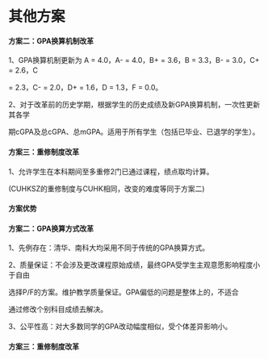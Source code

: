 # 其他方案

#### 方案二：GPA换算机制改革

1、GPA换算机制更新为 A = 4.0，A- = 4.0，B+ = 3.6，B = 3.3，B- = 3.0，C+ = 2.6，C

\= 2.3，C- = 2.0，D+ = 1.6，D = 1.3，F = 0.0。

2、对于改革前的历史学期，根据学生的历史成绩及新GPA换算机制，一次性更新其各学

期cGPA及总cGPA、总mGPA。适用于所有学生（包括已毕业、已退学的学生）。

#### 方案三：重修制度改革

1、允许学生在本科期间至多重修2门已通过课程，绩点取均计算。

(CUHKSZ的重修制度与CUHK相同，改变的难度等同于方案二)

#### 方案优势

#### 方案二：GPA换算方式改革

1、先例存在：清华、南科大均采用不同于传统的GPA换算方式。

2、质量保证：不会涉及更改课程原始成绩，最终GPA受学生主观意愿影响程度小于自由

选择P/F的方案。维护教学质量保证。GPA偏低的问题是整体上的，不适合

通过修改个别科目成绩去解决。

3、公平性高：对大多数同学的GPA改动幅度相似，受个体差异影响小。

#### 方案三：重修制度改革



